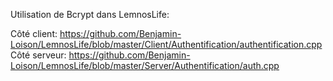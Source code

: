 Utilisation de Bcrypt dans LemnosLife:

Côté client: https://github.com/Benjamin-Loison/LemnosLife/blob/master/Client/Authentification/authentification.cpp  
Côté serveur: https://github.com/Benjamin-Loison/LemnosLife/blob/master/Server/Authentification/auth.cpp
